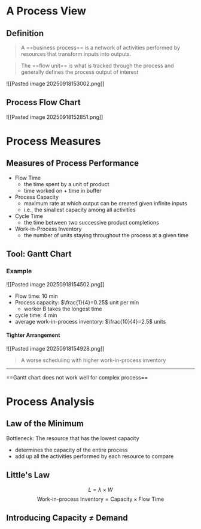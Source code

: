 # A Process View
## Definition
> A ==business process== is a network of activities performed by resources that transform inputs into outputs.

> The ==flow unit== is what is tracked through the process and generally defines the process output of interest

![[Pasted image 20250918153002.png]]
## Process Flow Chart
![[Pasted image 20250918152851.png]]

# Process Measures
## Measures of Process Performance
- Flow Time
	- the time spent by a unit of product
	- time worked on + time in buffer
- Process Capacity
	- maximum rate at which output can be created given infinite inputs
	- i.e., the smallest capacity among all activities
- Cycle Time
	- the time between two successive product completions
- Work-in-Process Inventory
	- the number of units staying throughout the process at a given time
## Tool: Gantt Chart
### Example
![[Pasted image 20250918154502.png]]
- Flow time: 10 min
- Process capacity: $\frac{1}{4}=0.25$ unit per min
	- worker B takes the longest time
- cycle time: 4 min
- average work-in-process inventory: $\frac{10}{4}=2.5$ units
#### Tighter Arrangement
![[Pasted image 20250918154928.png]]
> A worse scheduling with higher work-in-process inventory
---
==Gantt chart does not work well for complex process==
# Process Analysis
## Law of the Minimum
Bottleneck: The resource that has the lowest capacity
- determines the capacity of the entire process
- add up all the activities performed by each resource to compare
## Little's Law
$$L=\lambda \times W$$
$$\text{Work-in-process Inventory}=\text{Capacity}\times \text{Flow Time}$$
## Introducing Capacity $\neq$ Demand

